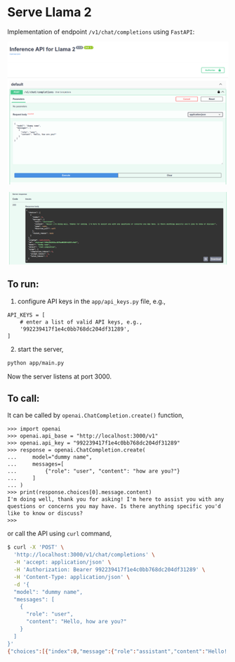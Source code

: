 # Serve Llama 2
Implementation of endpoint `/v1/chat/completions` using `FastAPI`:

![](assets/screenshot1.png)

![](assets/screenshot2.png)

## To run:
1. configure API keys in the `app/api_keys.py` file, e.g.,
```
API_KEYS = [
    # enter a list of valid API keys, e.g.,
    '992239417f1e4c0bb768dc204df31289',
]
```
2. start the server,
```bash
python app/main.py
```
Now the server listens at port 3000.

## To call:
It can be called by `openai.ChatCompletion.create()` function,

```
>>> import openai
>>> openai.api_base = "http://localhost:3000/v1"
>>> openai.api_key = "992239417f1e4c0bb768dc204df31289"
>>> response = openai.ChatCompletion.create(
...     model="dummy name",
...     messages=[
...         {"role": "user", "content": "how are you?"}
...     ]
... )
>>> print(response.choices[0].message.content)
I'm doing well, thank you for asking! I'm here to assist you with any questions or concerns you may have. Is there anything specific you'd like to know or discuss?
>>>
```

or call the API using `curl` command,

```bash
$ curl -X 'POST' \
  'http://localhost:3000/v1/chat/completions' \
  -H 'accept: application/json' \
  -H 'Authorization: Bearer 992239417f1e4c0bb768dc204df31289' \
  -H 'Content-Type: application/json' \
  -d '{
  "model": "dummy name",
  "messages": [
    {
      "role": "user",
      "content": "Hello, how are you?"
    }
  ]
}'
{"choices":[{"index":0,"message":{"role":"assistant","content":"Hello! I'm doing well, thanks for asking. I'm here to assist you with any questions or concerns you may have. Is there anything specific you'd like to know or discuss?","name":null,"function_call":null},"finish_reason":null}],"created":1695259828,"id":"chatcmpl-145dea8910a142b7b6767330f776e22a","model":"dummy name","object":"chat.completion","usage":{"completion_tokens":0,"prompt_tokens":0,"total_tokens":0}}
```
